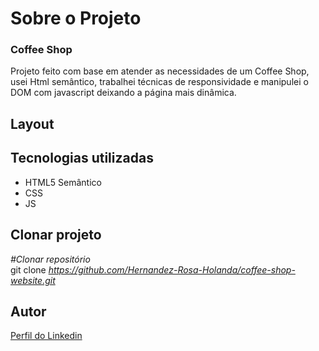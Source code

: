 <div>
  <h1>Sobre o Projeto</h1>

  <h3>Coffee Shop</h3> 
  <p>
    Projeto feito com base em atender as necessidades de um Coffee Shop, usei Html semântico, trabalhei técnicas de responsividade e manipulei o DOM com javascript deixando a página mais dinâmica.
  </p>
<h2>Layout</h2>



<h2>Tecnologias utilizadas</h2>

<ul>
  <li>HTML5 Semântico
  <li>CSS
  <li>JS
</ul>

<h2>Clonar projeto</h2>

<i>#Clonar repositório</i></br>
  git clone <i>https://github.com/Hernandez-Rosa-Holanda/coffee-shop-website.git</i>

<h2>Autor</h2> 
<p>
<a href="https://www.linkedin.com/in/hernandez-rosa-de-holanda/">Perfil do Linkedin</a>
</p>
</div> 
